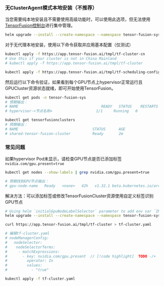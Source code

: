 ### 无ClusterAgent模式本地安装（不推荐）

当您需要纯本地安装且不需要使用高级功能时，可以使用此选项，但无法使用[TensorFusion控制台](https://app.tensor-fusion.ai/workbench)进行集中管理。

```bash
helm upgrade --install --create-namespace --namespace tensor-fusion-sys --repo https://helm.tensor-fusion.ai --set agent.agentId="" tensor-fusion-sys tensor-fusion
```

对于无代理本地安装，使用以下命令获取并应用基本配置（仅测试）

```bash
kubectl apply -f https://app.tensor-fusion.ai/tmpl/tf-cluster-cn
# Use this if your cluster is not in China Mainland
# kubectl apply -f https://app.tensor-fusion.ai/tmpl/tf-cluster

kubectl apply -f https://app.tensor-fusion.ai/tmpl/tf-scheduling-config
```

然后运行以下命令验证，如果看到每个GPU节点上hypervisor正常运行且GPUCluster资源状态就绪，即可开始使用TensorFusion。

```bash
kubectl get pods -n tensor-fusion-sys
# 预期输出：
# NAME                                      READY   STATUS    RESTARTS   AGE
# hypervisor-<节点名称>                    1/1     Running   0          2m

kubectl get tensorfusionclusters
# 预期输出：
# NAME                                  STATUS      AGE
# shared-tensor-fusion-cluster          Ready       2m
```

### 常见问题

如果hypervisor Pod未显示，请检查GPU节点是否已添加标签`nvidia.com/gpu.present=true`

```bash
kubectl get nodes --show-labels | grep nvidia.com/gpu.present=true

# 预期找到GPU节点输出：
# gpu-node-name   Ready   <none>   42h   v1.32.1 beta.kubernetes.io/arch=amd64,...,kubernetes.io/os=linux,nvidia.com/gpu.present=true
```

解决方法：可以添加标签或修改TensorFusionCluster资源使用自定义标签识别GPU节点

```bash
# Using helm `initialGpuNodeLabelSelector` parameter to add env var `INITIAL_GPU_NODE_LABEL_SELECTOR` to tensor-fusion-operator:
helm upgrade --install --create-namespace --namespace tensor-fusion-sys --repo https://helm.tensor-fusion.ai --set agent.agentId="" --set initialGpuNodeLabelSelector="your-own-gpu-label-key=value" tensor-fusion-sys tensor-fusion
```

```bash
curl https://app.tensor-fusion.ai/tmpl/tf-cluster > tf-cluster.yaml

# 编辑tf-cluster.yaml
# nodeManagerConfig:
#   nodeSelector:
#    nodeSelectorTerms: 
#     - matchExpressions:
#       - key: nvidia.com/gpu.present  // [!code highlight]  TODO -/+
#         operator: In
#         values:
#           - "true"

kubectl apply -f tf-cluster.yaml
```
